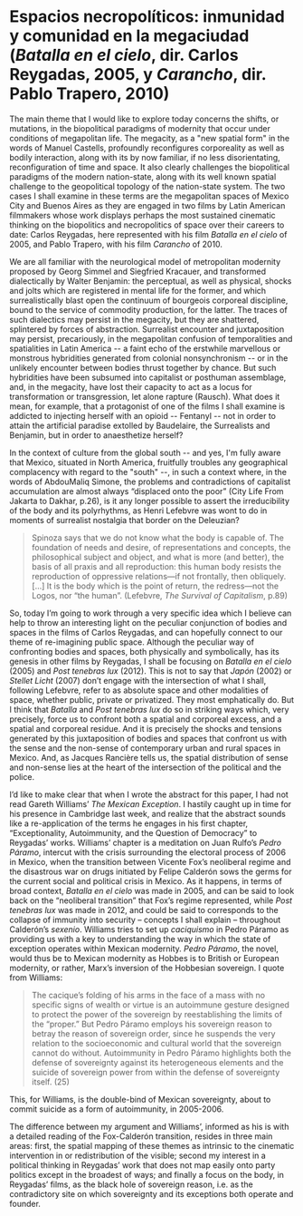 ﻿# Espacios necropolíticos: inmunidad y comunidad en la megaciudad (*Batalla en el cielo*, dir. Carlos Reygadas, 2005, y *Carancho*, dir. Pablo Trapero, 2010)

The main theme that I would like to explore today concerns the shifts, or mutations, in the biopolitical paradigms of modernity that occur under conditions of megapolitan life. The megacity, as a "new spatial form" in the words of Manuel Castells, profoundly reconfigures corporeality as well as bodily interaction, along with its by now familiar, if no less disorientating, reconfiguration of time and space. It also clearly challenges the biopolitical paradigms of the modern nation-state, along with its well known spatial challenge to the geopolitical topology of the nation-state system. The two cases I shall examine in these terms are the megapolitan spaces of Mexico City and Buenos Aires as they are engaged in two films by Latin American filmmakers whose work displays perhaps the most sustained cinematic thinking on the biopolitics and necropolitics of space over their careers to date: Carlos Reygadas, here represented with his film *Batalla en el cielo* of 2005, and Pablo Trapero, with his film *Carancho* of 2010.

We are all familiar with the neurological model of metropolitan modernity proposed by Georg Simmel and Siegfried Kracauer, and transformed dialectically by Walter Benjamin: the perceptual, as well as physical, shocks and jolts which are registered in mental life for the former, and which surrealistically blast open the continuum of bourgeois corporeal discipline, bound to the service of commodity production, for the latter. The traces of such dialectics may persist in the megacity, but they are shattered, splintered by forces of abstraction. Surrealist encounter and juxtaposition may persist, precariously, in the megapolitan confusion of temporalities and spatialities in Latin America -- a faint echo of the erstwhile marvellous or monstrous hybridities generated from colonial nonsynchronism -- or in the unlikely encounter between bodies thrust together by chance. But such hybridities have been subsumed into capitalist or posthuman assemblage, and, in the megacity, have lost their capacity to act as a locus for transformation or transgression, let alone rapture (Rausch). What does it mean, for example, that a protagonist of one of the films I shall examine is addicted to injecting herself with an opioid -- Fentanyl -- not in order to attain the artificial paradise extolled by Baudelaire, the Surrealists and Benjamin, but in order to anaesthetize herself?

 In the context of culture from the global south -- and yes, I'm fully aware that Mexico, situated in North America, fruitfully troubles any geographical complacency with regard to the "south" --, in such a context where, in the words of AbdouMaliq Simone, the problems and contradictions of capitalist accumulation are almost always “displaced onto the poor” (City Life From Jakarta to Dakhar, p.26), is it any longer possible to assert the irreducibility of the body and its polyrhythms, as Henri Lefebvre was wont to do in moments of surrealist nostalgia that border on the Deleuzian?
 
> Spinoza says that we do not know what the body is capable of. The foundation of needs and desire, of representations and concepts, the philosophical subject and object, and what is more (and better), the basis of all praxis and all reproduction: this human body resists the reproduction of oppressive relations—if not frontally, then obliquely. […] It is the body which is the point of return, the redress—not the Logos, nor “the human”. (Lefebvre, *The Survival of Capitalism*, p.89)

 So, today I’m going to work through a very specific idea which I believe can help to throw an interesting light on the peculiar conjunction of bodies and spaces in the films of Carlos Reygadas, and can hopefully connect to our theme of re-imagining public space. Although the peculiar way of confronting bodies and spaces, both physically and symbolically, has its genesis in other films by Reygadas, I shall be focusing on *Batalla en el cielo* (2005) and *Post tenebras lux* (2012). This is not to say that *Japón* (2002) or *Stellet Licht* (2007) don’t engage with the intersection of what I shall, following Lefebvre, refer to as absolute space and other modalities of space, whether public, private or privatized. They most emphatically do. But I think that *Batalla* and *Post tenebras lux* do so in striking ways which, very precisely, force us to confront both a spatial and corporeal excess, and a spatial and corporeal residue. And it is precisely the shocks and tensions generated by this juxtaposition of bodies and spaces that confront us with the sense and the non-sense of contemporary urban and rural spaces in Mexico. And, as Jacques Rancière tells us, the spatial distribution of sense and non-sense lies at the heart of the intersection of the political and the police.

I’d like to make clear that when I wrote the abstract for this paper, I had not read Gareth Williams’ *The Mexican Exception*. I hastily caught up in time for his presence in Cambridge last week, and realize that the abstract sounds like a re-application of the terms he engages in his first chapter, “Exceptionality, Autoimmunity, and the Question of Democracy” to Reygadas’ works. Williams’ chapter is a meditation on Juan Rulfo’s *Pedro Páramo*, intercut with the crisis surrounding the electoral process of 2006 in Mexico, when the transition between Vicente Fox’s neoliberal regime and the disastrous war on drugs initiated by Felipe Calderón sows the germs for the current social and political crisis in Mexico. As it happens, in terms of broad context, *Batalla en el cielo* was made in 2005, and can be said to look back on the “neoliberal transition” that Fox’s regime represented, while *Post tenebras lux* was made in 2012, and could be said to corresponds to the collapse of immunity into security – concepts I shall explain – throughout Calderón’s *sexenio*. Williams tries to set up *caciquismo* in Pedro Páramo as providing us with a key to understanding the way in which the state of exception operates within Mexican modernity. *Pedro Páramo*, the novel, would thus be to Mexican modernity as Hobbes is to British or European modernity, or rather, Marx’s inversion of the Hobbesian sovereign. I quote from Williams:

> The cacique’s folding of his arms in the face of a mass with no specific signs of wealth or virtue is an autoimmune gesture designed to protect the power of the sovereign by reestablishing the limits of the “proper.” But Pedro Páramo employs his sovereign reason to betray the reason of sovereign order, since he suspends the very relation to the socioeconomic and cultural world that the sovereign cannot do without. Autoimmunity in Pedro Páramo highlights both the defense of sovereignty against its heterogeneous elements and the suicide of sovereign power from within the defense of sovereignty itself. (25)

This, for Williams, is the double-bind of Mexican sovereignty, about to commit suicide as a form of autoimmunity, in 2005-2006.

The difference between my argument and Williams’, informed as his is with a detailed reading of the Fox-Calderón transition, resides in three main areas: first, the spatial mapping of these themes as intrinsic to the cinematic intervention in or redistribution of the visible; second my interest in a political thinking in Reygadas’ work that does not map easily onto party politics except in the broadest of ways; and finally a focus on the body, in Reygadas’ films, as the black hole of sovereign reason, i.e. as the contradictory site on which sovereignty and its exceptions both operate and founder.
